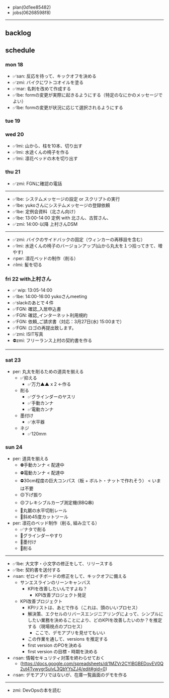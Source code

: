 
- plan(0d1ee85482)
- jobs(06268598f8)
---

## backlog

## schedule
### mon 18
- ✅san: 反応を待って、キックオフを決める
- ✅zmi: バイクにワトコオイルを塗る
- ✅mar: 名刺を改めて作成する
- ✅lbe: formの変更が実際に起きるようにする（特定のなにかのメッセージでよい）
- ✅lbe: formの変更が状況に応じて選択されるようにする
### tue 19
### wed 20
- ✅lmi: 山から、柱を10本、切り出す
- ✅lmi: 水途くんの椅子を作る
- ✅lmi: 凛花ベッドの木を切り出す
### thu 21
- ✅zmi: FGNに確認の電話
---
- ✅lbe: システムメッセージの設定 or スクリプトの実行
- ✅lbe: yukoさんにシステムメッセージの登録依頼
- ✅lbe: 定例会資料（北さん向け）
- ✅lbe: 13:00-14:00 定例 with 北さん、古賀さん、
- ✅zmi: 14:00-以降 上村さんDSM
---
- ✅zmi: バイクのサイドバックの固定（ウィンカーの再移設を含む）
- ✅lmi: 水途くんの椅子のバージョンアップ(山から丸太を１つ拾ってきて、増やす)
- 🔥per: 凛花ベッドの制作（削る）
- 🔥lmi: 髪を切る

### fri 22 with上村さん
- ✅ wip: 13:05-14:00
- ✅lbe: 14:00-16:00 yukoさんmeeting
- ✅slackのあとで４件
- ✅FGN: 確認_入居申込書
- ✅FGN: 確認_インターネット利用規約
- ✅FGN: 依頼_ご請求書（対応：3月27日(水) 15:00まで）
- ✅FGN: ロゴの再提出致します。
- ✅zmi: ISIT写真
- ⛔️zmi: フリーランス上村の契約書を作る
---
### sat 23
- per: 丸太を削るための道具を揃える
  - ✅抑える
    - ✅万力▲▲ x 2 ←作る
  - 削る
    - ✅グラインダーのヤスリ
    - ✅手動カンナ
    - ✅電動カンナ
  - 墨付け
    - ✅水平器
  - ネジ
    - ✅120mm

### sun 24
- per: 道具を揃える
  - ⛔️手動カンナ < 配達中
  - ⛔️電動カンナ < 配達中
  - ⛔️30cm程度の巨大コンパス（板 + ボルト・ナットで作れそう） < いまは不要
  - 🟡下げ振り
  - 🟡フレキシブルカーブ測定機(BBQ串)
  - 📌丸鋸の水平切削レール
  - 📌斜め45度カットツール
- per: 凛花のベッド制作（削る, 組み立てる）
  - ✅ナタで削る
  - 📌グラインダーやすり
  - 📌墨付け
  - 📌削る
---
- ✅lbe: 大文字・小文字の修正をして、リリースする
- ✅lbe: 契約書を送付する
- 🔥san: ゼロイチボードの修正をして、キックオフに備える
  - サンエスラインのリーンキャンバス
    - KPIを改善したいんですよね？
      - KPI改善プロジェクト発足
  - KPI改善プロジェクト
    - KPIリストは、あとで作る（これは、頭のいいプロセス）
    - 解決策、エクセルのリバースエンジニアリングによって、シンプルにしたい業務を決めることにより、どのKPIを改善したいのか？を推定する（現場視点のプロセス）
      - ここで、デモアプリを見せてもいい
    - この作業を通して、versions を推定する
    - first version のPOを決める
    - first version の目標・時期を決める
- 🔥san: 情報セキュリティ対策を終わらせておく
  - (https://docs.google.com/spreadsheets/d/1MZVr2CYIBGBEDovEV0Q2ut4TvwygrSulvL3QbYYsZJ4/edit#gid=0)
- 🔥san: デモアプリではないが、在庫一覧画面のデモを作る
---
- zmi: DevOpsの本を読む




